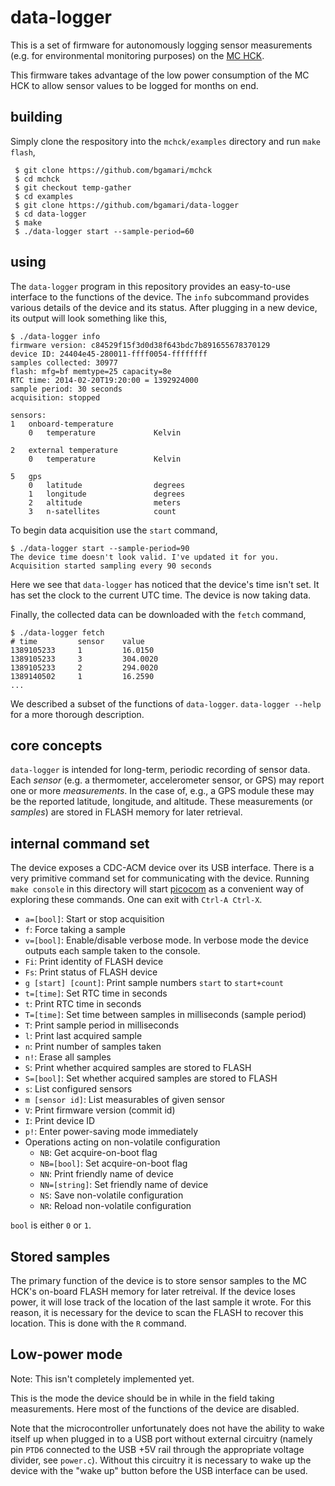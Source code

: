 # data-logger

This is a set of firmware for autonomously logging sensor measurements
(e.g. for environmental monitoring purposes) on the
[MC HCK](http://www.mchck.org/).

This firmware takes advantage of the low power consumption of the MC
HCK to allow sensor values to be logged for months on end.

## building

Simply clone the respository into the `mchck/examples` directory and
run `make flash`,

     $ git clone https://github.com/bgamari/mchck
     $ cd mchck
     $ git checkout temp-gather
     $ cd examples
     $ git clone https://github.com/bgamari/data-logger
     $ cd data-logger
     $ make
     $ ./data-logger start --sample-period=60

## using

The `data-logger` program in this repository provides an easy-to-use
interface to the functions of the device. The `info` subcommand
provides various details of the device and its status. After plugging
in a new device, its output will look something like this,

    $ ./data-logger info
    firmware version: c84529f15f3d0d38f643bdc7b891655678370129
    device ID: 24404e45-280011-ffff0054-ffffffff
    samples collected: 30977
    flash: mfg=bf memtype=25 capacity=8e
    RTC time: 2014-02-20T19:20:00 = 1392924000
    sample period: 30 seconds
    acquisition: stopped
    
    sensors:
    1 	onboard-temperature 
        0 	temperature         	Kelvin              
    
    2 	external temperature
        0 	temperature         	Kelvin              
    
    5 	gps                 
        0 	latitude            	degrees             
        1 	longitude           	degrees             
        2 	altitude            	meters              
        3 	n-satellites        	count               

To begin data acquisition use the `start` command,

    $ ./data-logger start --sample-period=90
    The device time doesn't look valid. I've updated it for you.
    Acquisition started sampling every 90 seconds

Here we see that `data-logger` has noticed that the device's time
isn't set. It has set the clock to the current UTC time. The device is now taking data.

Finally, the collected data can be downloaded with the `fetch` command,

    $ ./data-logger fetch
    # time         sensor    value
    1389105233     1         16.0150
    1389105233     3         304.0020
    1389105233     2         294.0020
    1389140502     1         16.2590
    ...

We described a subset of the functions of `data-logger`. `data-logger
--help` for a more thorough description.

## core concepts

`data-logger` is intended for long-term, periodic recording of sensor
data. Each *sensor* (e.g. a thermometer, accelerometer sensor, or GPS)
may report one or more *measurements*. In the case of, e.g., a GPS
module these may be the reported latitude, longitude, and
altitude. These measurements (or *samples*) are stored in FLASH memory
for later retrieval.

## internal command set

The device exposes a CDC-ACM device over its USB interface. There is a
very primitive command set for communicating with the device. Running
`make console` in this directory will start
[picocom](https://code.google.com/p/picocom/) as a convenient way of
exploring these commands. One can exit with `Ctrl-A Ctrl-X`.

 * `a=[bool]`: Start or stop acquisition
 * `f`: Force taking a sample
 * `v=[bool]`: Enable/disable verbose mode. In verbose mode the
   device outputs each sample taken to the console.
 * `Fi`: Print identity of FLASH device
 * `Fs`: Print status of FLASH device
 * `g [start] [count]`: Print sample numbers `start` to `start+count`
 * `t=[time]`: Set RTC time in seconds
 * `t`: Print RTC time in seconds
 * `T=[time]`: Set time between samples in milliseconds (sample period)
 * `T`: Print sample period in milliseconds
 * `l`: Print last acquired sample
 * `n`: Print number of samples taken
 * `n!`: Erase all samples
 * `S`: Print whether acquired samples are stored to FLASH
 * `S=[bool]`: Set whether acquired samples are stored to FLASH
 * `s`: List configured sensors
 * `m [sensor id]`: List measurables of given sensor
 * `V`: Print firmware version (commit id)
 * `I`: Print device ID
 * `p!`: Enter power-saving mode immediately
 * Operations acting on non-volatile configuration
     * `NB`: Get acquire-on-boot flag
     * `NB=[bool]`: Set acquire-on-boot flag
     * `NN`: Print friendly name of device
     * `NN=[string]`: Set friendly name of device
     * `NS`: Save non-volatile configuration
     * `NR`: Reload non-volatile configuration
 
`bool` is either `0` or `1`.

## Stored samples

The primary function of the device is to store sensor samples to the
MC HCK's on-board FLASH memory for later retreival. If the device
loses power, it will lose track of the location of the last sample it
wrote. For this reason, it is necessary for the device to scan the
FLASH to recover this location. This is done with the `R` command.

## Low-power mode

Note: This isn't completely implemented yet.

This is the mode the device should be in while in the field taking
measurements. Here most of the functions of the device are
disabled. 

Note that the microcontroller unfortunately does not have the ability
to wake itself up when plugged in to a USB port without external
circuitry (namely pin `PTD6` connected to the USB +5V rail through the
appropriate voltage divider, see `power.c`). Without this circuitry it
is necessary to wake up the device with the "wake up" button before
the USB interface can be used.
